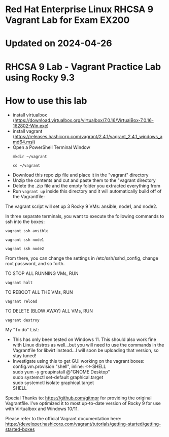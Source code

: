 # Red Hat Enterprise Linux RHCSA 9 Vagrant Lab for Exam EX200
# Updated on 2024-04-26
# RHCSA 9 Lab - Vagrant Practice Lab using Rocky 9.3

# How to use this lab
- install virtualbox (https://download.virtualbox.org/virtualbox/7.0.16/VirtualBox-7.0.16-162802-Win.exe)
- install vagrant (https://releases.hashicorp.com/vagrant/2.4.1/vagrant_2.4.1_windows_amd64.msi)
- Open a PowerShell Terminal Window
  ```
  mkdir ~/vagrant
  ```
  ```
  cd ~/vagrant
  ```
- Download this repo zip file and place it in the "vagrant" directory
- Unzip the contents and cut and paste them to the "vagrant directory
- Delete the .zip file and the empty folder you extracted everything from
- Run ```vagrant up``` inside this directory and it will automatically build off of the Vagrantfile:
    
The vagrant script will set up 3 Rocky 9 VMs: ansible, node1, and node2. 

In three separate terminals, you want to execute the following commands to ssh into the boxes:

```
vagrant ssh ansible
```

```
vagrant ssh node1
```

```
vagrant ssh node2
```

From there, you can change the settings in /etc/ssh/sshd_config, change root password, and so forth.

TO STOP ALL RUNNING VMs, RUN
```
vagrant halt
```
TO REBOOT ALL THE VMs, RUN
```
vagrant reload
```
TO DELETE (BLOW AWAY) ALL VMs, RUN
```
vagrant destroy
```

My "To do" List:
- This has only been tested on Windows 11. This should also work fine with Linux distros as well...but you will need to use the commands in the Vagrantfile for libvirt instead...I will soon be uploading that version, so stay tuned!
- Investigate using this to get GUI working on the vagrant boxes: \
  config.vm.provision "shell", inline: <<-SHELL \
 sudo yum -y groupinstall @"GNOME Desktop" \
 sudo systemctl set-default graphical.target \
 sudo systemctl isolate graphical.target \
SHELL


Special Thanks to: https://github.com/gitmpr for providing the original Vagrantfile.  I've optimized it to most up-to-date version of Rocky 9 for use with Virtualbox and Windows 10/11.

Please refer to the official Vagrant documentation here: https://developer.hashicorp.com/vagrant/tutorials/getting-started/getting-started-boxes
